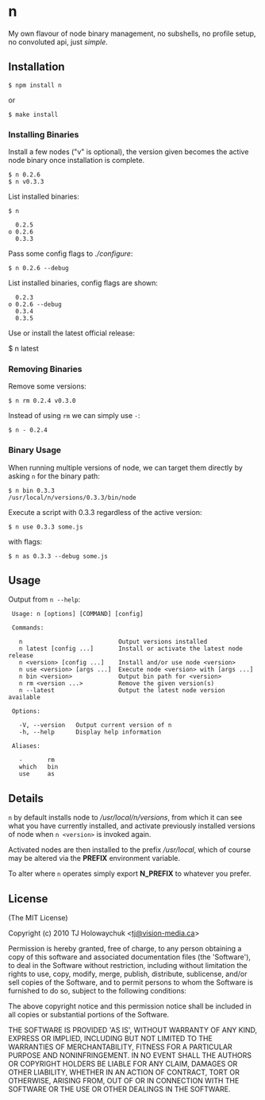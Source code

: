 
# n

 My own flavour of node binary management, no subshells, no profile setup, no convoluted api, just _simple_.

## Installation

    $ npm install n

or

    $ make install

### Installing Binaries

Install a few nodes ("v" is optional), the version given becomes the active node binary once installation is complete.

    $ n 0.2.6
    $ n v0.3.3

List installed binaries:

    $ n
    
      0.2.5
    ο 0.2.6
      0.3.3

Pass some config flags to _./configure_:

    $ n 0.2.6 --debug

List installed binaries, config flags are shown:

      0.2.3 
    ο 0.2.6 --debug
      0.3.4 
      0.3.5

Use or install the latest official release:

   $ n latest

### Removing Binaries

Remove some versions:

    $ n rm 0.2.4 v0.3.0

Instead of using `rm` we can simply use `-`:

    $ n - 0.2.4

### Binary Usage

When running multiple versions of node, we can target
them directly by asking `n` for the binary path:

    $ n bin 0.3.3
    /usr/local/n/versions/0.3.3/bin/node

Execute a script with 0.3.3 regardless of the active version:

    $ n use 0.3.3 some.js

with flags:

    $ n as 0.3.3 --debug some.js

## Usage

 Output from `n --help`:

     Usage: n [options] [COMMAND] [config] 

     Commands:

       n                           Output versions installed
       n latest [config ...]       Install or activate the latest node release
       n <version> [config ...]    Install and/or use node <version>
       n use <version> [args ...]  Execute node <version> with [args ...]
       n bin <version>             Output bin path for <version>
       n rm <version ...>          Remove the given version(s)
       n --latest                  Output the latest node version available

     Options:

       -V, --version   Output current version of n
       -h, --help      Display help information

     Aliases:

       -       rm
       which   bin
       use     as

## Details

 `n` by default installs node to _/usr/local/n/versions_, from
 which it can see what you have currently installed, and activate previously installed versions of node when `n <version>` is invoked again.

 Activated nodes are then installed to the prefix _/usr/local_, which of course may be altered via the __PREFIX__ environment variable.

 To alter where `n` operates simply export __N_PREFIX__ to whatever you prefer.

## License 

(The MIT License)

Copyright (c) 2010 TJ Holowaychuk &lt;tj@vision-media.ca&gt;

Permission is hereby granted, free of charge, to any person obtaining
a copy of this software and associated documentation files (the
'Software'), to deal in the Software without restriction, including
without limitation the rights to use, copy, modify, merge, publish,
distribute, sublicense, and/or sell copies of the Software, and to
permit persons to whom the Software is furnished to do so, subject to
the following conditions:

The above copyright notice and this permission notice shall be
included in all copies or substantial portions of the Software.

THE SOFTWARE IS PROVIDED 'AS IS', WITHOUT WARRANTY OF ANY KIND,
EXPRESS OR IMPLIED, INCLUDING BUT NOT LIMITED TO THE WARRANTIES OF
MERCHANTABILITY, FITNESS FOR A PARTICULAR PURPOSE AND NONINFRINGEMENT.
IN NO EVENT SHALL THE AUTHORS OR COPYRIGHT HOLDERS BE LIABLE FOR ANY
CLAIM, DAMAGES OR OTHER LIABILITY, WHETHER IN AN ACTION OF CONTRACT,
TORT OR OTHERWISE, ARISING FROM, OUT OF OR IN CONNECTION WITH THE
SOFTWARE OR THE USE OR OTHER DEALINGS IN THE SOFTWARE.